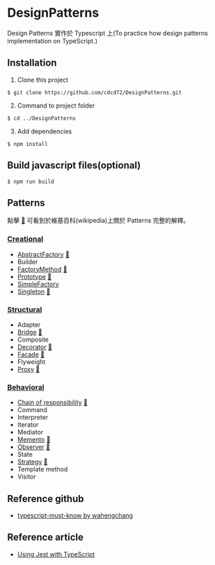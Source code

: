 # DesignPatterns
Design Patterns 實作於 Typescript 上(To practice how design patterns implementation on TypeScript.)

## Installation
 1. Clone this project
 ```
 $ git clone https://github.com/cdcd72/DesignPatterns.git
 ```
 2. Command to project folder
 ```
 $ cd ../DesignPatterns
 ```
 3. Add dependencies
 ```
 $ npm install
 ```

## Build javascript files(optional)
```
$ npm run build
```

## Patterns
點擊 [:notebook:](http://en.wikipedia.org/wiki/Software_design_pattern) 可看到於維基百科(wikipedia)上關於 Patterns 完整的解釋。

### [Creational](Creational)

* [AbstractFactory](Creational/AbstractFactory) [:notebook:](https://en.wikipedia.org/wiki/Abstract_factory_pattern)
* Builder 
* [FactoryMethod](Creational/FactoryMethod) [:notebook:](https://en.wikipedia.org/wiki/Factory_method_pattern)
* [Prototype](Creational/Prototype) [:notebook:](https://en.wikipedia.org/wiki/Prototype_pattern)
* [SimpleFactory](Creational/SimpleFactory) 
* [Singleton](Creational/Singleton) [:notebook:](https://en.wikipedia.org/wiki/Singleton_pattern)

### [Structural](Structural)

* Adapter 
* [Bridge](Structural/Bridge) [:notebook:](https://en.wikipedia.org/wiki/Bridge_pattern)
* Composite
* [Decorator](Structural/Decorator) [:notebook:](https://en.wikipedia.org/wiki/Decorator_pattern)
* [Facade](Structural/Facade) [:notebook:](https://en.wikipedia.org/wiki/Facade_pattern)
* Flyweight 
* [Proxy](Structural/Proxy) [:notebook:](https://en.wikipedia.org/wiki/Proxy_pattern)

### [Behavioral](Behavioral)

* [Chain of responsibility](Behavioral/ChainOfResponsibility) [:notebook:](https://en.wikipedia.org/wiki/Chain-of-responsibility_pattern)
* Command 
* Interpreter 
* Iterator
* Mediator
* [Memento](Behavioral/Memento) [:notebook:](https://en.wikipedia.org/wiki/Memento_pattern)
* [Observer](Behavioral/Observer) [:notebook:](https://en.wikipedia.org/wiki/Observer_pattern)
* State
* [Strategy](Behavioral/Strategy) [:notebook:](https://en.wikipedia.org/wiki/Strategy_pattern)
* Template method
* Visitor

## Reference github
 - [typescript-must-know by wahengchang](https://github.com/wahengchang/typescript-must-know)
 
## Reference article
 - [Using Jest with TypeScript](https://basarat.gitbooks.io/typescript/docs/testing/jest.html)
